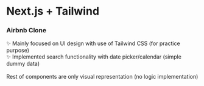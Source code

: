 # Next.js + Tailwind 

### Airbnb Clone
✨ Mainly focused on UI design with use of Tailwind CSS (for practice purpose) <br>
✨ Implemented search functionality with date picker/calendar (simple dummy data) 
<br><br> Rest of components are only visual representation (no logic implementation)
